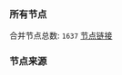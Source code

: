 ### 所有节点
合并节点总数: `1637`
[节点链接](https://raw.githubusercontent.com/rzhy1/11/master/sub/sub_merge_base64.txt)

### 节点来源